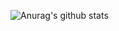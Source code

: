 ![Anurag's github stats](https://github-readme-stats.vercel.app/api?username=Mabule&show_icons=true&theme=dark)
